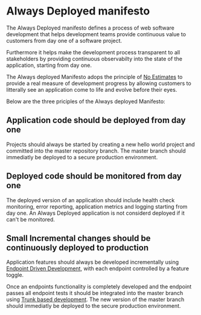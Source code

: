 # Always Deployed manifesto

The Always Deployed manifesto defines a process of web software development that helps development teams provide continuous value to customers from day one of a software project.

Furthermore it helps make the development process transparent to all stakeholders by providing continuous observabilty into the state of the application, starting from day one.

The Always deployed Manifesto adops the principle of [No Estimates](https://ronjeffries.com/xprog/articles/the-noestimates-movement/) to provide a real measure of development progress by allowing customers to litterally see an application come to life and evolve before their eyes.

Below are the three priciples of the Always deployed Manifesto:

## Application code should be deployed from day one

Projects should always be started by creating a new hello world project and committed into the master repository branch. The master branch should immediatly be deployed to a secure production environment.

## Deployed code should be monitored from day one

The deployed version of an application should include health check monitoring, error reporting, application metrics and logging starting from day one.
An Always Deployed application is not considerd deployed if it can't be monitored.

## Small Incremental changes should be continuously deployed to production

Application features should always be developed incrementally using [Endpoint Driven Development](https://alwaysdeployed.com/endpoint-driven-development), with each endpoint controlled by a feature toggle.

Once an endpoints functionality is completely developed and the endpoint passes all endpoint tests it should be integrated into the master branch using [Trunk based development](https://trunkbaseddevelopment.com/).
The new version of the master branch should immediatly be deployed to the secure production environment.